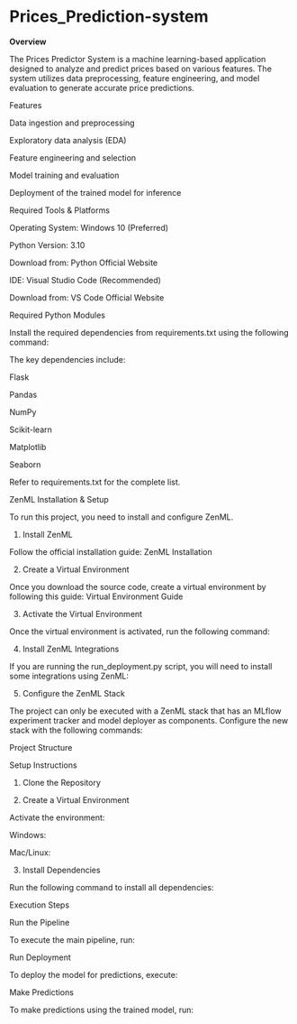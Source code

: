 # Prices_Prediction-system

**Overview**

The Prices Predictor System is a machine learning-based application designed to analyze and predict prices based on various features. The system utilizes data preprocessing, feature engineering, and model evaluation to generate accurate price predictions.

Features

Data ingestion and preprocessing

Exploratory data analysis (EDA)

Feature engineering and selection

Model training and evaluation

Deployment of the trained model for inference

Required Tools & Platforms

Operating System: Windows 10 (Preferred)

Python Version: 3.10

Download from: Python Official Website

IDE: Visual Studio Code (Recommended)

Download from: VS Code Official Website

Required Python Modules

Install the required dependencies from requirements.txt using the following command:

The key dependencies include:

Flask

Pandas

NumPy

Scikit-learn

Matplotlib

Seaborn

Refer to requirements.txt for the complete list.

ZenML Installation & Setup

To run this project, you need to install and configure ZenML.

1. Install ZenML

Follow the official installation guide: ZenML Installation

2. Create a Virtual Environment

Once you download the source code, create a virtual environment by following this guide: Virtual Environment Guide

3. Activate the Virtual Environment

Once the virtual environment is activated, run the following command:

4. Install ZenML Integrations

If you are running the run_deployment.py script, you will need to install some integrations using ZenML:

5. Configure the ZenML Stack

The project can only be executed with a ZenML stack that has an MLflow experiment tracker and model deployer as components. Configure the new stack with the following commands:

Project Structure

Setup Instructions

1. Clone the Repository

2. Create a Virtual Environment

Activate the environment:

Windows:

Mac/Linux:

3. Install Dependencies

Run the following command to install all dependencies:

Execution Steps

Run the Pipeline

To execute the main pipeline, run:

Run Deployment

To deploy the model for predictions, execute:

Make Predictions

To make predictions using the trained model, run:

